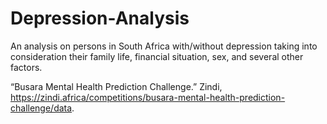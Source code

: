 # Depression-Analysis
An analysis on persons in South Africa with/without depression taking into consideration their family life, financial situation, sex, and several other factors.

“Busara Mental Health Prediction Challenge.” Zindi, https://zindi.africa/competitions/busara-mental-health-prediction-challenge/data. 
